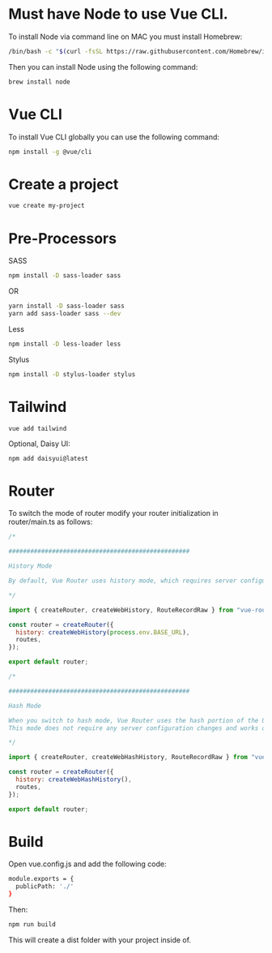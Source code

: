 # Must have Node to use Vue CLI.

To install Node via command line on MAC you must install Homebrew:
```bash
/bin/bash -c "$(curl -fsSL https://raw.githubusercontent.com/Homebrew/install/HEAD/install.sh)"
```

Then you can install Node using the following command:
```bash
brew install node
```

# Vue CLI

To install Vue CLI globally you can use the following command:
```bash
npm install -g @vue/cli
```

# Create a project
```bash
vue create my-project
```

# Pre-Processors

SASS
```bash
npm install -D sass-loader sass
```
OR
```bash
yarn install -D sass-loader sass
yarn add sass-loader sass --dev 
```

Less
```bash
npm install -D less-loader less
```

Stylus
```bash
npm install -D stylus-loader stylus
```


# Tailwind

```bash
vue add tailwind
```
Optional, Daisy UI:
```
npm add daisyui@latest
```
    
# Router

To switch the mode of router modify your router initialization in router/main.ts as follows:
    
```JavaScript
/*

################################################## 

History Mode

By default, Vue Router uses history mode, which requires server configuration to handle client-side routing correctly.

*/

import { createRouter, createWebHistory, RouteRecordRaw } from "vue-router";

const router = createRouter({
  history: createWebHistory(process.env.BASE_URL),
  routes,
});

export default router;

/*

##################################################

Hash Mode

When you switch to hash mode, Vue Router uses the hash portion of the URL (example.com/#/about) to handle routing.
This mode does not require any server configuration changes and works out of the box on most shared hosting servers.

*/

import { createRouter, createWebHashHistory, RouteRecordRaw } from "vue-router";

const router = createRouter({
  history: createWebHashHistory(),
  routes,
});

export default router;

```
    
# Build

Open vue.config.js and add the following code:
```bash
module.exports = {
  publicPath: './'
}
```

Then:
```bash
npm run build
```

This will create a dist folder with your project inside of.
